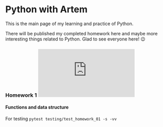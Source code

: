 # Python with Artem

This is the main page of my learning and practice of Python. 

There will be published my completed homework here and maybe more interesting things related to Python.
Glad to see everyone here! :wink:

### Homework 1 ![progress](http://www.yarntomato.com/percentbarmaker/button.php?barPosition=100&leftFill=%2300FF00 "progress")
#### Functions and data structure
For testing `pytest testing/test_homework_01 -s -vv`

